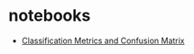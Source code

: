 # notebooks

* [Classification Metrics and Confusion Matrix](ClassificationMetricsConfusionMatrix.ipynb)